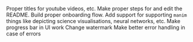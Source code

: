 Proper titles for youtube videos, etc.
Make proper steps for and edit the README.
Build proper onboarding flow.
Add support for supporting `manim` things like depicting science visualisations, neural networks, etc.
Make progress bar in UI work
Change watermark
Make better error handling in case of errors